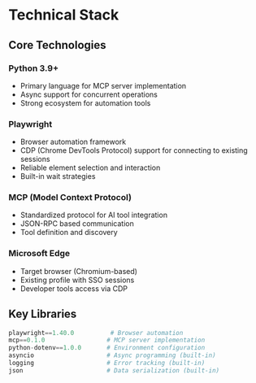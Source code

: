 # Technical Stack

## Core Technologies

### Python 3.9+
- Primary language for MCP server implementation
- Async support for concurrent operations
- Strong ecosystem for automation tools

### Playwright
- Browser automation framework
- CDP (Chrome DevTools Protocol) support for connecting to existing sessions
- Reliable element selection and interaction
- Built-in wait strategies

### MCP (Model Context Protocol)
- Standardized protocol for AI tool integration
- JSON-RPC based communication
- Tool definition and discovery

### Microsoft Edge
- Target browser (Chromium-based)
- Existing profile with SSO sessions
- Developer tools access via CDP

## Key Libraries

```python
playwright==1.40.0          # Browser automation
mcp==0.1.0                 # MCP server implementation  
python-dotenv==1.0.0       # Environment configuration
asyncio                    # Async programming (built-in)
logging                    # Error tracking (built-in)
json                       # Data serialization (built-in)
```